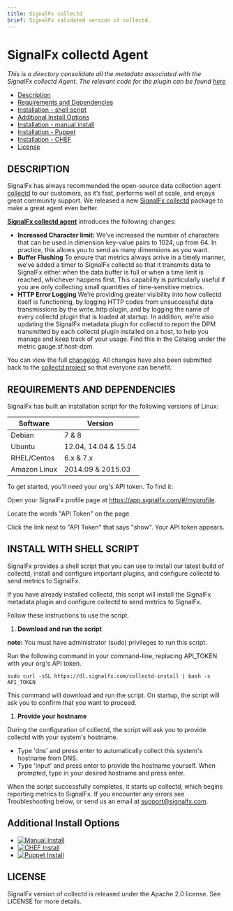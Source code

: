 ```yaml
---
title: SignalFx collectd
brief: SignalFx validated version of collectd.
---
```


# SignalFx collectd Agent

_This is a directory consolidate all the metadata associated with the SignalFx collectd Agent. The relevant code for the plugin can be found [here](https://github.com/signalfx/collectd/)_

- [Description](#description)
- [Requirements and Dependencies](#requirements-and-dependencies)
- [Installation - shell script](#install-with-shell-script)
- [Additional Install Options](#additional-install-options)
 - [Installation - manual install](././install_manual.md)
 - [Installation - Puppet](././install_puppet.md)
 - [Installation - CHEF](././install_chef.md)
- [License](#license)

## DESCRIPTION

SignalFx has always recommended the open-source data collection agent [collectd](http://collectd.org) to our customers, as it’s fast, performs well at scale, and enjoys great community support. We released a new [SignalFx collectd](https://github.com/signalfx/collectd) package to make a great agent even better.

**[SignalFx collectd agent](https://github.com/signalfx/collectd)** introduces the following changes:

* **Increased Character limit:** We’ve increased the number of characters that can be used in dimension key-value pairs to 1024, up from 64. In practice, this allows you to send as many dimensions as you want.
* **Buffer Flushing** To ensure that metrics always arrive in a timely manner, we’ve added a timer to SignalFx collectd so that it transmits data to SignalFx either when the data buffer is full or when a time limit is reached, whichever happens first. This capability is particularly useful if you are only collecting small quantities of time-sensitive metrics.
* **HTTP Error Logging** We’re providing greater visibility into how collectd itself is functioning, by logging HTTP codes from unsuccessful data transmissions by the write_http plugin, and by logging the name of every collectd plugin that is loaded at startup. In addition, we’re also updating the SignalFx metadata plugin for collectd to report the DPM transmitted by each collectd plugin installed on a host, to help you manage and keep track of your usage. Find this in the Catalog under the metric gauge.sf.host-dpm.

You can view the full [changelog](https://github.com/signalfx/collectd/blob/collectd-5.5.0-sfx/ChangeLog). All changes have also been submitted back to the [collectd project](http://collectd.org) so that everyone can benefit.

## REQUIREMENTS AND DEPENDENCIES

SignalFx has built an installation script for the following versions of Linux:

| Software  | Version        |
|-----------|----------------|
| Debian  | 7 & 8 |
| Ubuntu  | 12.04, 14.04 & 15.04 |
| RHEL/Centos | 6.x & 7.x |
| Amazon Linux | 2014.09 & 2015.03 |

To get started, you'll need your org's API token. To find it:

Open your SignalFx profile page at https://app.signalfx.com/#/myprofile.

Locate the words "API Token" on the page.

Click the link next to "API Token" that says "show". Your API token appears.

## INSTALL WITH SHELL SCRIPT

SignalFx provides a shell script that you can use to install our latest build of collectd, install and configure important plugins, and configure collectd to send metrics to SignalFx.

If you have already installed collectd, this script will install the SignalFx metadata plugin and configure collectd to send metrics to SignalFx.

Follow these instructions to use the script.

1. **Download and run the script**

 **note:** You must have administrator (sudo) privileges to run this script.

 Run the following command in your command-line, replacing API_TOKEN with your org's API token.
 ```
 sudo curl -sSL https://dl.signalfx.com/collectd-install | bash -s API_TOKEN
 ```
 This command will download and run the script. On startup, the script will ask you to confirm that you want to proceed.

1. **Provide your hostname**

 During the configuration of collectd, the script will ask you to provide collectd with your system's hostname.

 * Type 'dns' and press enter to automatically collect this system's hostname from DNS.
 * Type 'input' and press enter to provide the hostname yourself. When prompted, type in your desired hostname and press enter.

When the script successfully completes, it starts up collectd, which begins reporting metrics to SignalFx. If you encounter any errors see Troubleshooting below, or send us an email at support@signalfx.com.

## Additional Install Options

- [![Manual Install](https://github.com/signalfx/integrations/blob/master/collectd/img/integrations_collectd.png)](././install_manual.md)
- [![CHEF Install](https://github.com/signalfx/integrations/blob/master/collectd/img/integrations_chef.png)](././install_chef.md)
- [![Puppet Install](https://github.com/signalfx/integrations/blob/master/collectd/img/integrations_puppet.png)](././install_puppet.md)

## LICENSE

SignalFx version of collectd is released under the Apache 2.0 license. See LICENSE for more details.

